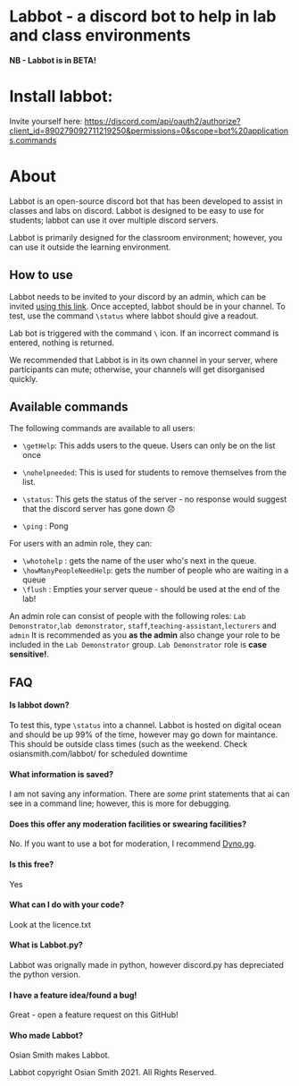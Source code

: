 # Labbot - a discord bot to help in lab and class environments
**NB - Labbot is in BETA!** 

# Install labbot: 
Invite yourself here: https://discord.com/api/oauth2/authorize?client_id=890279092711219250&permissions=0&scope=bot%20applications.commands

# About
Labbot is an open-source discord bot that has been developed to assist in classes and labs on discord. Labbot is designed to be easy to use for students; labbot can use it over multiple discord servers. 

Labbot is primarily designed for the classroom environment; however, you can use it outside the learning environment. 

## How to use
Labbot needs to be invited to your discord by an admin, which can be invited [using this link]("https://discord.com/api/oauth2/authorize?client_id=890279092711219250&permissions=0&scope=bot%20applications.commands). Once accepted, labbot should be in your channel. To test, use the command `\status` where labbot should give a readout.


Lab bot is triggered with the command `\` icon.  If an incorrect command is entered, nothing is returned.

We recommended that Labbot is in its own channel in your server, where participants can mute; otherwise, your channels will get disorganised quickly.

## Available commands
The following commands are available to all users:
- `\getHelp`: This adds users to the queue. Users can only be on the list once

- `\nohelpneeded`: This is used for students to remove themselves from the list.

- `\status`: This gets the status of the server - no response would suggest that the discord server has gone down  😞
- `\ping` : Pong

For users with an admin role,  they can: 
- `\whotohelp` : gets the name of the user who's next in the queue.
- `\howManyPeopleNeedHelp`: gets the number of people who are waiting in a queue
- `\flush` : Empties your server queue - should be used at the end of the lab!

An admin role can consist of people with the following roles: `Lab Demonstrator`,`lab demonstrator`, `staff`,`teaching-assistant`,`lecturers` and `admin`
It is recommended as you **as the admin**  also change your role to be included in the `Lab Demonstrator` group. `Lab Demonstrator` role is **case sensitive!**.


## FAQ
#### Is labbot down?
To test this, type `\status` into a channel. Labbot is hosted on digital ocean and should be up 99% of the time, however may go down for maintance. This should be outside class times (such as the weekend. Check osiansmith.com/labbot/ for scheduled downtime

####  What information is saved?
I am not saving any information. There are *some* print statements that ai can see in a command line; however, this is more for debugging. 

####  Does this offer any moderation facilities or swearing facilities?
No. If you want to use a bot for moderation, I recommend [Dyno.gg](https://dyno.gg).  

####  Is this free?
Yes

#### What can I do with your code?
Look at the licence.txt 

#### What is Labbot.py?
Labbot was orignally made in python, however discord.py has depreciated the python version. 

#### I have a feature idea/found a bug!
Great - open a feature request on this GitHub!

#### Who made Labbot?
Osian Smith makes Labbot.


Labbot copyright Osian Smith 2021. All Rights Reserved.



